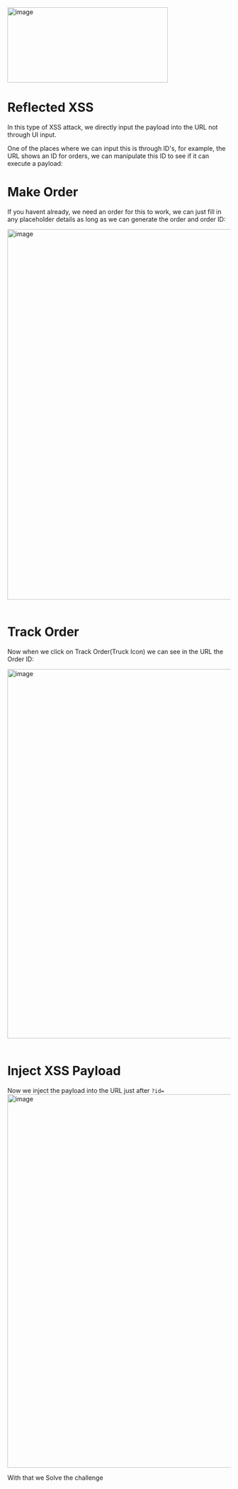 <img width="362" height="170" alt="image" src="https://github.com/user-attachments/assets/e9a06607-629a-400e-bca4-205c9f23508f" />

# Reflected XSS 
In this type of XSS attack, we directly input the payload into the URL not through UI input.

One of the places where we can input this is through ID's, for example, the URL shows an ID for orders, we can manipulate this ID to see if it can execute a payload:

# Make Order
If you havent already, we need an order for this to work, we can just fill in any placeholder details as long as we can generate the order and order ID:

<img width="1596" height="836" alt="image" src="https://github.com/user-attachments/assets/855f3bac-054c-4196-80c1-fff03f408ec7" /><br/><br/>

# Track Order

Now when we click on Track Order(Truck Icon) we can see in the URL the Order ID:

<img width="1595" height="834" alt="image" src="https://github.com/user-attachments/assets/fd77f6d0-5429-45bc-881c-480d5758626a" /> <br/><br/>

# Inject XSS Payload
Now we inject the payload into the URL just after `?id=`
<img width="1599" height="843" alt="image" src="https://github.com/user-attachments/assets/05a41e6e-f49f-427e-b410-2d4db3693acd" />

With that we Solve the challenge
